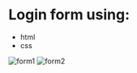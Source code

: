 # Login form using:
- html
- css


![form1](https://user-images.githubusercontent.com/25865551/78692069-a776ec00-78f9-11ea-99b6-d39c218a11cc.JPG)
![form2](https://user-images.githubusercontent.com/25865551/78692076-aa71dc80-78f9-11ea-92f3-c9b03c41c2e0.JPG)
